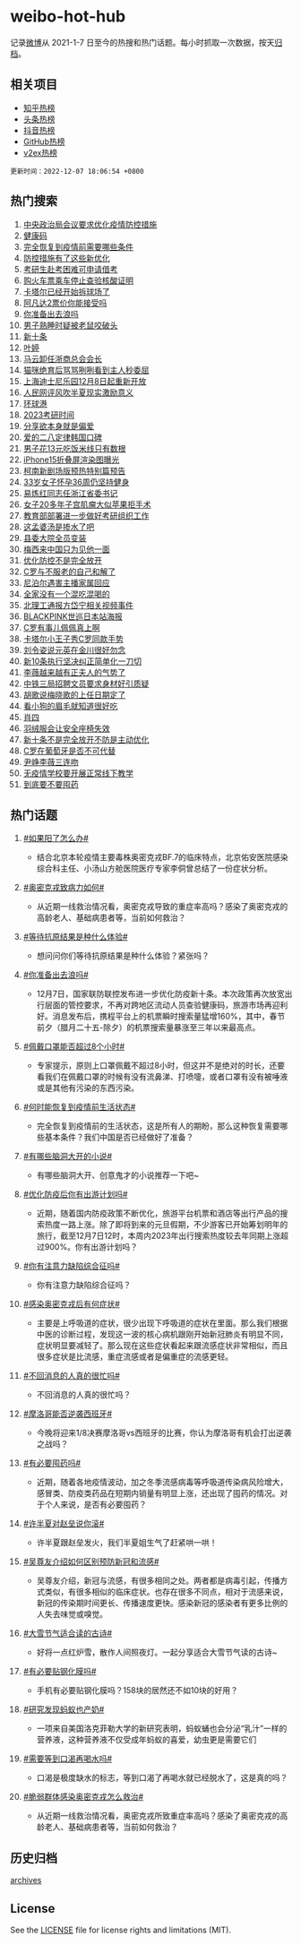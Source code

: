 # weibo-hot-hub

记录[微博](https://www.weibo.com)从 2021-1-7 日至今的热搜和热门话题。每小时抓取一次数据，按天[归档](archives)。

## 相关项目

- [知乎热榜](https://github.com/lonnyzhang423/zhihu-hot-hub)
- [头条热榜](https://github.com/lonnyzhang423/toutiao-hot-hub)
- [抖音热榜](https://github.com/lonnyzhang423/douyin-hot-hub)
- [GitHub热榜](https://github.com/lonnyzhang423/github-hot-hub)
- [v2ex热榜](https://github.com/lonnyzhang423/v2ex-hot-hub)


`更新时间：2022-12-07 18:06:54 +0800`

## 热门搜索

1. [中央政治局会议要求优化疫情防控措施](https://m.weibo.cn/search?containerid=100103type%3D1%26t%3D10%26q%3D%23%E4%B8%AD%E5%A4%AE%E6%94%BF%E6%B2%BB%E5%B1%80%E4%BC%9A%E8%AE%AE%E8%A6%81%E6%B1%82%E4%BC%98%E5%8C%96%E7%96%AB%E6%83%85%E9%98%B2%E6%8E%A7%E6%8E%AA%E6%96%BD%23&stream_entry_id=51&isnewpage=1&extparam=seat%3D1%26filter_type%3Drealtimehot%26c_type%3D51%26cate%3D10103%26pos%3D0%26dgr%3D0%26display_time%3D1670407613%26pre_seqid%3D16704076129860040659&luicode=10000011&lfid=106003type%253D25%2526t%253D3%2526disable_hot%253D1%2526filter_type%253Drealtimehot)
1. [健康码](https://m.weibo.cn/search?containerid=100103type%3D1%26t%3D10%26q%3D%23%E5%81%A5%E5%BA%B7%E7%A0%81%23&stream_entry_id=31&isnewpage=1&extparam=seat%3D1%26dgr%3D0%26q%3D%2523%25E5%2581%25A5%25E5%25BA%25B7%25E7%25A0%2581%2523%26filter_type%3Drealtimehot%26realpos%3D1%26flag%3D4%26band_rank%3D1%26pos%3D0%26c_type%3D31%26cate%3D5001%26lcate%3D5001%26display_time%3D1670407613%26pre_seqid%3D16704076129860040659&luicode=10000011&lfid=106003type%253D25%2526t%253D3%2526disable_hot%253D1%2526filter_type%253Drealtimehot)
1. [完全恢复到疫情前需要哪些条件](https://m.weibo.cn/search?containerid=100103type%3D1%26t%3D10%26q%3D%23%E5%AE%8C%E5%85%A8%E6%81%A2%E5%A4%8D%E5%88%B0%E7%96%AB%E6%83%85%E5%89%8D%E9%9C%80%E8%A6%81%E5%93%AA%E4%BA%9B%E6%9D%A1%E4%BB%B6%23&stream_entry_id=31&isnewpage=1&extparam=seat%3D1%26dgr%3D0%26q%3D%2523%25E5%25AE%258C%25E5%2585%25A8%25E6%2581%25A2%25E5%25A4%258D%25E5%2588%25B0%25E7%2596%25AB%25E6%2583%2585%25E5%2589%258D%25E9%259C%2580%25E8%25A6%2581%25E5%2593%25AA%25E4%25BA%259B%25E6%259D%25A1%25E4%25BB%25B6%2523%26filter_type%3Drealtimehot%26realpos%3D2%26flag%3D2%26band_rank%3D2%26pos%3D1%26c_type%3D31%26cate%3D5001%26lcate%3D5001%26display_time%3D1670407613%26pre_seqid%3D16704076129860040659&luicode=10000011&lfid=106003type%253D25%2526t%253D3%2526disable_hot%253D1%2526filter_type%253Drealtimehot)
1. [防控措施有了这些新优化](https://m.weibo.cn/search?containerid=100103type%3D1%26t%3D10%26q%3D%23%E9%98%B2%E6%8E%A7%E6%8E%AA%E6%96%BD%E6%9C%89%E4%BA%86%E8%BF%99%E4%BA%9B%E6%96%B0%E4%BC%98%E5%8C%96%23&stream_entry_id=31&isnewpage=1&extparam=seat%3D1%26dgr%3D0%26q%3D%2523%25E9%2598%25B2%25E6%258E%25A7%25E6%258E%25AA%25E6%2596%25BD%25E6%259C%2589%25E4%25BA%2586%25E8%25BF%2599%25E4%25BA%259B%25E6%2596%25B0%25E4%25BC%2598%25E5%258C%2596%2523%26filter_type%3Drealtimehot%26realpos%3D3%26flag%3D0%26band_rank%3D3%26pos%3D2%26c_type%3D31%26cate%3D5001%26lcate%3D5001%26display_time%3D1670407613%26pre_seqid%3D16704076129860040659&luicode=10000011&lfid=106003type%253D25%2526t%253D3%2526disable_hot%253D1%2526filter_type%253Drealtimehot)
1. [考研生赴考困难可申请借考](https://m.weibo.cn/search?containerid=100103type%3D1%26t%3D10%26q%3D%23%E8%80%83%E7%A0%94%E7%94%9F%E8%B5%B4%E8%80%83%E5%9B%B0%E9%9A%BE%E5%8F%AF%E7%94%B3%E8%AF%B7%E5%80%9F%E8%80%83%23&stream_entry_id=31&isnewpage=1&extparam=seat%3D1%26dgr%3D0%26q%3D%2523%25E8%2580%2583%25E7%25A0%2594%25E7%2594%259F%25E8%25B5%25B4%25E8%2580%2583%25E5%259B%25B0%25E9%259A%25BE%25E5%258F%25AF%25E7%2594%25B3%25E8%25AF%25B7%25E5%2580%259F%25E8%2580%2583%2523%26filter_type%3Drealtimehot%26realpos%3D4%26flag%3D1%26band_rank%3D4%26pos%3D3%26c_type%3D31%26cate%3D5001%26lcate%3D5001%26display_time%3D1670407613%26pre_seqid%3D16704076129860040659&luicode=10000011&lfid=106003type%253D25%2526t%253D3%2526disable_hot%253D1%2526filter_type%253Drealtimehot)
1. [购火车票乘车停止查验核酸证明](https://m.weibo.cn/search?containerid=100103type%3D1%26t%3D10%26q%3D%23%E8%B4%AD%E7%81%AB%E8%BD%A6%E7%A5%A8%E4%B9%98%E8%BD%A6%E5%81%9C%E6%AD%A2%E6%9F%A5%E9%AA%8C%E6%A0%B8%E9%85%B8%E8%AF%81%E6%98%8E%23&stream_entry_id=31&isnewpage=1&extparam=seat%3D1%26dgr%3D0%26q%3D%2523%25E8%25B4%25AD%25E7%2581%25AB%25E8%25BD%25A6%25E7%25A5%25A8%25E4%25B9%2598%25E8%25BD%25A6%25E5%2581%259C%25E6%25AD%25A2%25E6%259F%25A5%25E9%25AA%258C%25E6%25A0%25B8%25E9%2585%25B8%25E8%25AF%2581%25E6%2598%258E%2523%26filter_type%3Drealtimehot%26realpos%3D5%26flag%3D0%26band_rank%3D5%26pos%3D4%26c_type%3D31%26cate%3D5001%26lcate%3D5001%26display_time%3D1670407613%26pre_seqid%3D16704076129860040659&luicode=10000011&lfid=106003type%253D25%2526t%253D3%2526disable_hot%253D1%2526filter_type%253Drealtimehot)
1. [卡塔尔已经开始拆球场了](https://m.weibo.cn/search?containerid=100103type%3D1%26t%3D10%26q%3D%23%E5%8D%A1%E5%A1%94%E5%B0%94%E5%B7%B2%E7%BB%8F%E5%BC%80%E5%A7%8B%E6%8B%86%E7%90%83%E5%9C%BA%E4%BA%86%23&stream_entry_id=31&isnewpage=1&extparam=seat%3D1%26dgr%3D0%26q%3D%2523%25E5%258D%25A1%25E5%25A1%2594%25E5%25B0%2594%25E5%25B7%25B2%25E7%25BB%258F%25E5%25BC%2580%25E5%25A7%258B%25E6%258B%2586%25E7%2590%2583%25E5%259C%25BA%25E4%25BA%2586%2523%26filter_type%3Drealtimehot%26realpos%3D6%26flag%3D0%26band_rank%3D6%26pos%3D5%26c_type%3D31%26cate%3D5001%26lcate%3D5001%26display_time%3D1670407613%26pre_seqid%3D16704076129860040659&luicode=10000011&lfid=106003type%253D25%2526t%253D3%2526disable_hot%253D1%2526filter_type%253Drealtimehot)
1. [阿凡达2票价你能接受吗](https://m.weibo.cn/search?containerid=100103type%3D1%26t%3D10%26q%3D%23%E9%98%BF%E5%87%A1%E8%BE%BE2%E7%A5%A8%E4%BB%B7%E4%BD%A0%E8%83%BD%E6%8E%A5%E5%8F%97%E5%90%97%23&stream_entry_id=31&isnewpage=1&extparam=seat%3D1%26dgr%3D0%26q%3D%2523%25E9%2598%25BF%25E5%2587%25A1%25E8%25BE%25BE2%25E7%25A5%25A8%25E4%25BB%25B7%25E4%25BD%25A0%25E8%2583%25BD%25E6%258E%25A5%25E5%258F%2597%25E5%2590%2597%2523%26filter_type%3Drealtimehot%26realpos%3D7%26flag%3D1%26band_rank%3D7%26pos%3D6%26c_type%3D31%26cate%3D5001%26lcate%3D5001%26display_time%3D1670407613%26pre_seqid%3D16704076129860040659&luicode=10000011&lfid=106003type%253D25%2526t%253D3%2526disable_hot%253D1%2526filter_type%253Drealtimehot)
1. [你准备出去浪吗](https://m.weibo.cn/search?containerid=100103type%3D1%26t%3D10%26q%3D%23%E4%BD%A0%E5%87%86%E5%A4%87%E5%87%BA%E5%8E%BB%E6%B5%AA%E5%90%97%23&stream_entry_id=31&isnewpage=1&extparam=seat%3D1%26dgr%3D0%26q%3D%2523%25E4%25BD%25A0%25E5%2587%2586%25E5%25A4%2587%25E5%2587%25BA%25E5%258E%25BB%25E6%25B5%25AA%25E5%2590%2597%2523%26filter_type%3Drealtimehot%26realpos%3D8%26flag%3D0%26band_rank%3D8%26pos%3D7%26c_type%3D31%26cate%3D5001%26lcate%3D5001%26display_time%3D1670407613%26pre_seqid%3D16704076129860040659&luicode=10000011&lfid=106003type%253D25%2526t%253D3%2526disable_hot%253D1%2526filter_type%253Drealtimehot)
1. [男子熟睡时疑被老鼠咬破头](https://m.weibo.cn/search?containerid=100103type%3D1%26t%3D10%26q%3D%23%E7%94%B7%E5%AD%90%E7%86%9F%E7%9D%A1%E6%97%B6%E7%96%91%E8%A2%AB%E8%80%81%E9%BC%A0%E5%92%AC%E7%A0%B4%E5%A4%B4%23&stream_entry_id=31&isnewpage=1&extparam=seat%3D1%26dgr%3D0%26q%3D%2523%25E7%2594%25B7%25E5%25AD%2590%25E7%2586%259F%25E7%259D%25A1%25E6%2597%25B6%25E7%2596%2591%25E8%25A2%25AB%25E8%2580%2581%25E9%25BC%25A0%25E5%2592%25AC%25E7%25A0%25B4%25E5%25A4%25B4%2523%26filter_type%3Drealtimehot%26realpos%3D9%26flag%3D2%26band_rank%3D9%26pos%3D8%26c_type%3D31%26cate%3D5001%26lcate%3D5001%26display_time%3D1670407613%26pre_seqid%3D16704076129860040659&luicode=10000011&lfid=106003type%253D25%2526t%253D3%2526disable_hot%253D1%2526filter_type%253Drealtimehot)
1. [新十条](https://m.weibo.cn/search?containerid=100103type%3D1%26t%3D10%26q%3D%23%E6%96%B0%E5%8D%81%E6%9D%A1%23&stream_entry_id=31&isnewpage=1&extparam=seat%3D1%26dgr%3D0%26q%3D%2523%25E6%2596%25B0%25E5%258D%2581%25E6%259D%25A1%2523%26filter_type%3Drealtimehot%26realpos%3D10%26flag%3D16%26band_rank%3D10%26pos%3D9%26c_type%3D31%26cate%3D5001%26lcate%3D5001%26display_time%3D1670407613%26pre_seqid%3D16704076129860040659&luicode=10000011&lfid=106003type%253D25%2526t%253D3%2526disable_hot%253D1%2526filter_type%253Drealtimehot)
1. [叶婷](https://m.weibo.cn/search?containerid=100103type%3D1%26t%3D10%26q%3D%23%E5%8F%B6%E5%A9%B7%23&stream_entry_id=31&isnewpage=1&extparam=seat%3D1%26dgr%3D0%26q%3D%2523%25E5%258F%25B6%25E5%25A9%25B7%2523%26filter_type%3Drealtimehot%26realpos%3D11%26flag%3D0%26band_rank%3D11%26pos%3D10%26c_type%3D31%26cate%3D5001%26lcate%3D5001%26display_time%3D1670407613%26pre_seqid%3D16704076129860040659&luicode=10000011&lfid=106003type%253D25%2526t%253D3%2526disable_hot%253D1%2526filter_type%253Drealtimehot)
1. [马云卸任浙商总会会长](https://m.weibo.cn/search?containerid=100103type%3D1%26t%3D10%26q%3D%23%E9%A9%AC%E4%BA%91%E5%8D%B8%E4%BB%BB%E6%B5%99%E5%95%86%E6%80%BB%E4%BC%9A%E4%BC%9A%E9%95%BF%23&stream_entry_id=31&isnewpage=1&extparam=seat%3D1%26dgr%3D0%26q%3D%2523%25E9%25A9%25AC%25E4%25BA%2591%25E5%258D%25B8%25E4%25BB%25BB%25E6%25B5%2599%25E5%2595%2586%25E6%2580%25BB%25E4%25BC%259A%25E4%25BC%259A%25E9%2595%25BF%2523%26filter_type%3Drealtimehot%26realpos%3D12%26flag%3D1%26band_rank%3D12%26pos%3D11%26c_type%3D31%26cate%3D5001%26lcate%3D5001%26display_time%3D1670407613%26pre_seqid%3D16704076129860040659&luicode=10000011&lfid=106003type%253D25%2526t%253D3%2526disable_hot%253D1%2526filter_type%253Drealtimehot)
1. [猫咪绝育后骂骂咧咧看到主人秒委屈](https://m.weibo.cn/search?containerid=100103type%3D1%26t%3D10%26q%3D%23%E7%8C%AB%E5%92%AA%E7%BB%9D%E8%82%B2%E5%90%8E%E9%AA%82%E9%AA%82%E5%92%A7%E5%92%A7%E7%9C%8B%E5%88%B0%E4%B8%BB%E4%BA%BA%E7%A7%92%E5%A7%94%E5%B1%88%23&stream_entry_id=31&isnewpage=1&extparam=seat%3D1%26dgr%3D0%26q%3D%2523%25E7%258C%25AB%25E5%2592%25AA%25E7%25BB%259D%25E8%2582%25B2%25E5%2590%258E%25E9%25AA%2582%25E9%25AA%2582%25E5%2592%25A7%25E5%2592%25A7%25E7%259C%258B%25E5%2588%25B0%25E4%25B8%25BB%25E4%25BA%25BA%25E7%25A7%2592%25E5%25A7%2594%25E5%25B1%2588%2523%26filter_type%3Drealtimehot%26realpos%3D13%26flag%3D1%26band_rank%3D13%26pos%3D12%26c_type%3D31%26cate%3D5001%26lcate%3D5001%26display_time%3D1670407613%26pre_seqid%3D16704076129860040659&luicode=10000011&lfid=106003type%253D25%2526t%253D3%2526disable_hot%253D1%2526filter_type%253Drealtimehot)
1. [上海迪士尼乐园12月8日起重新开放](https://m.weibo.cn/search?containerid=100103type%3D1%26t%3D10%26q%3D%23%E4%B8%8A%E6%B5%B7%E8%BF%AA%E5%A3%AB%E5%B0%BC%E4%B9%90%E5%9B%AD12%E6%9C%888%E6%97%A5%E8%B5%B7%E9%87%8D%E6%96%B0%E5%BC%80%E6%94%BE%23&stream_entry_id=31&isnewpage=1&extparam=seat%3D1%26dgr%3D0%26q%3D%2523%25E4%25B8%258A%25E6%25B5%25B7%25E8%25BF%25AA%25E5%25A3%25AB%25E5%25B0%25BC%25E4%25B9%2590%25E5%259B%25AD12%25E6%259C%25888%25E6%2597%25A5%25E8%25B5%25B7%25E9%2587%258D%25E6%2596%25B0%25E5%25BC%2580%25E6%2594%25BE%2523%26filter_type%3Drealtimehot%26realpos%3D14%26flag%3D1%26band_rank%3D14%26pos%3D13%26c_type%3D31%26cate%3D5001%26lcate%3D5001%26display_time%3D1670407613%26pre_seqid%3D16704076129860040659&luicode=10000011&lfid=106003type%253D25%2526t%253D3%2526disable_hot%253D1%2526filter_type%253Drealtimehot)
1. [人民网评风吹半夏现实激励意义](https://m.weibo.cn/search?containerid=100103type%3D1%26t%3D10%26q%3D%23%E4%BA%BA%E6%B0%91%E7%BD%91%E8%AF%84%E9%A3%8E%E5%90%B9%E5%8D%8A%E5%A4%8F%E7%8E%B0%E5%AE%9E%E6%BF%80%E5%8A%B1%E6%84%8F%E4%B9%89%23&stream_entry_id=31&isnewpage=1&extparam=seat%3D1%26dgr%3D0%26q%3D%2523%25E4%25BA%25BA%25E6%25B0%2591%25E7%25BD%2591%25E8%25AF%2584%25E9%25A3%258E%25E5%2590%25B9%25E5%258D%258A%25E5%25A4%258F%25E7%258E%25B0%25E5%25AE%259E%25E6%25BF%2580%25E5%258A%25B1%25E6%2584%258F%25E4%25B9%2589%2523%26filter_type%3Drealtimehot%26realpos%3D15%26flag%3D1%26band_rank%3D15%26pos%3D14%26c_type%3D31%26cate%3D5001%26lcate%3D5001%26display_time%3D1670407613%26pre_seqid%3D16704076129860040659&luicode=10000011&lfid=106003type%253D25%2526t%253D3%2526disable_hot%253D1%2526filter_type%253Drealtimehot)
1. [环球港](https://m.weibo.cn/search?containerid=100103type%3D1%26t%3D10%26q%3D%23%E7%8E%AF%E7%90%83%E6%B8%AF%23&stream_entry_id=31&isnewpage=1&extparam=seat%3D1%26dgr%3D0%26q%3D%2523%25E7%258E%25AF%25E7%2590%2583%25E6%25B8%25AF%2523%26filter_type%3Drealtimehot%26realpos%3D16%26flag%3D1%26band_rank%3D16%26pos%3D15%26c_type%3D31%26cate%3D5001%26lcate%3D5001%26display_time%3D1670407613%26pre_seqid%3D16704076129860040659&luicode=10000011&lfid=106003type%253D25%2526t%253D3%2526disable_hot%253D1%2526filter_type%253Drealtimehot)
1. [2023考研时间](https://m.weibo.cn/search?containerid=100103type%3D1%26t%3D10%26q%3D%232023%E8%80%83%E7%A0%94%E6%97%B6%E9%97%B4%23&stream_entry_id=31&isnewpage=1&extparam=seat%3D1%26dgr%3D0%26q%3D%25232023%25E8%2580%2583%25E7%25A0%2594%25E6%2597%25B6%25E9%2597%25B4%2523%26filter_type%3Drealtimehot%26realpos%3D17%26flag%3D1%26band_rank%3D17%26pos%3D16%26c_type%3D31%26cate%3D5001%26lcate%3D5001%26display_time%3D1670407613%26pre_seqid%3D16704076129860040659&luicode=10000011&lfid=106003type%253D25%2526t%253D3%2526disable_hot%253D1%2526filter_type%253Drealtimehot)
1. [分享欲本身就是偏爱](https://m.weibo.cn/search?containerid=100103type%3D1%26t%3D10%26q%3D%23%E5%88%86%E4%BA%AB%E6%AC%B2%E6%9C%AC%E8%BA%AB%E5%B0%B1%E6%98%AF%E5%81%8F%E7%88%B1%23&stream_entry_id=31&isnewpage=1&extparam=seat%3D1%26dgr%3D0%26q%3D%2523%25E5%2588%2586%25E4%25BA%25AB%25E6%25AC%25B2%25E6%259C%25AC%25E8%25BA%25AB%25E5%25B0%25B1%25E6%2598%25AF%25E5%2581%258F%25E7%2588%25B1%2523%26filter_type%3Drealtimehot%26realpos%3D18%26flag%3D1%26band_rank%3D18%26pos%3D17%26c_type%3D31%26cate%3D5001%26lcate%3D5001%26display_time%3D1670407613%26pre_seqid%3D16704076129860040659&luicode=10000011&lfid=106003type%253D25%2526t%253D3%2526disable_hot%253D1%2526filter_type%253Drealtimehot)
1. [爱的二八定律韩国口碑](https://m.weibo.cn/search?containerid=100103type%3D1%26t%3D10%26q%3D%23%E7%88%B1%E7%9A%84%E4%BA%8C%E5%85%AB%E5%AE%9A%E5%BE%8B%E9%9F%A9%E5%9B%BD%E5%8F%A3%E7%A2%91%23&stream_entry_id=31&isnewpage=1&extparam=seat%3D1%26dgr%3D0%26q%3D%2523%25E7%2588%25B1%25E7%259A%2584%25E4%25BA%258C%25E5%2585%25AB%25E5%25AE%259A%25E5%25BE%258B%25E9%259F%25A9%25E5%259B%25BD%25E5%258F%25A3%25E7%25A2%2591%2523%26filter_type%3Drealtimehot%26realpos%3D19%26flag%3D0%26band_rank%3D19%26pos%3D18%26c_type%3D31%26cate%3D5001%26lcate%3D5001%26display_time%3D1670407613%26pre_seqid%3D16704076129860040659&luicode=10000011&lfid=106003type%253D25%2526t%253D3%2526disable_hot%253D1%2526filter_type%253Drealtimehot)
1. [男子花13元吃饭米线只有数根](https://m.weibo.cn/search?containerid=100103type%3D1%26t%3D10%26q%3D%23%E7%94%B7%E5%AD%90%E8%8A%B113%E5%85%83%E5%90%83%E9%A5%AD%E7%B1%B3%E7%BA%BF%E5%8F%AA%E6%9C%89%E6%95%B0%E6%A0%B9%23&stream_entry_id=31&isnewpage=1&extparam=seat%3D1%26dgr%3D0%26q%3D%2523%25E7%2594%25B7%25E5%25AD%2590%25E8%258A%25B113%25E5%2585%2583%25E5%2590%2583%25E9%25A5%25AD%25E7%25B1%25B3%25E7%25BA%25BF%25E5%258F%25AA%25E6%259C%2589%25E6%2595%25B0%25E6%25A0%25B9%2523%26filter_type%3Drealtimehot%26realpos%3D20%26flag%3D0%26band_rank%3D20%26pos%3D19%26c_type%3D31%26cate%3D5001%26lcate%3D5001%26display_time%3D1670407613%26pre_seqid%3D16704076129860040659&luicode=10000011&lfid=106003type%253D25%2526t%253D3%2526disable_hot%253D1%2526filter_type%253Drealtimehot)
1. [iPhone15折叠屏渲染图曝光](https://m.weibo.cn/search?containerid=100103type%3D1%26t%3D10%26q%3D%23iPhone15%E6%8A%98%E5%8F%A0%E5%B1%8F%E6%B8%B2%E6%9F%93%E5%9B%BE%E6%9B%9D%E5%85%89%23&stream_entry_id=31&isnewpage=1&extparam=seat%3D1%26dgr%3D0%26q%3D%2523iPhone15%25E6%258A%2598%25E5%258F%25A0%25E5%25B1%258F%25E6%25B8%25B2%25E6%259F%2593%25E5%259B%25BE%25E6%259B%259D%25E5%2585%2589%2523%26filter_type%3Drealtimehot%26realpos%3D21%26flag%3D0%26band_rank%3D21%26pos%3D20%26c_type%3D31%26cate%3D5001%26lcate%3D5001%26display_time%3D1670407613%26pre_seqid%3D16704076129860040659&luicode=10000011&lfid=106003type%253D25%2526t%253D3%2526disable_hot%253D1%2526filter_type%253Drealtimehot)
1. [柯南新剧场版预热特别篇预告](https://m.weibo.cn/search?containerid=100103type%3D1%26t%3D10%26q%3D%23%E6%9F%AF%E5%8D%97%E6%96%B0%E5%89%A7%E5%9C%BA%E7%89%88%E9%A2%84%E7%83%AD%E7%89%B9%E5%88%AB%E7%AF%87%E9%A2%84%E5%91%8A%23&stream_entry_id=31&isnewpage=1&extparam=seat%3D1%26dgr%3D0%26q%3D%2523%25E6%259F%25AF%25E5%258D%2597%25E6%2596%25B0%25E5%2589%25A7%25E5%259C%25BA%25E7%2589%2588%25E9%25A2%2584%25E7%2583%25AD%25E7%2589%25B9%25E5%2588%25AB%25E7%25AF%2587%25E9%25A2%2584%25E5%2591%258A%2523%26filter_type%3Drealtimehot%26realpos%3D22%26flag%3D1%26band_rank%3D22%26pos%3D21%26c_type%3D31%26cate%3D5001%26lcate%3D5001%26display_time%3D1670407613%26pre_seqid%3D16704076129860040659&luicode=10000011&lfid=106003type%253D25%2526t%253D3%2526disable_hot%253D1%2526filter_type%253Drealtimehot)
1. [33岁女子怀孕36周仍坚持健身](https://m.weibo.cn/search?containerid=100103type%3D1%26t%3D10%26q%3D%2333%E5%B2%81%E5%A5%B3%E5%AD%90%E6%80%80%E5%AD%9536%E5%91%A8%E4%BB%8D%E5%9D%9A%E6%8C%81%E5%81%A5%E8%BA%AB%23&stream_entry_id=31&isnewpage=1&extparam=seat%3D1%26dgr%3D0%26q%3D%252333%25E5%25B2%2581%25E5%25A5%25B3%25E5%25AD%2590%25E6%2580%2580%25E5%25AD%259536%25E5%2591%25A8%25E4%25BB%258D%25E5%259D%259A%25E6%258C%2581%25E5%2581%25A5%25E8%25BA%25AB%2523%26filter_type%3Drealtimehot%26realpos%3D23%26flag%3D2%26band_rank%3D23%26pos%3D22%26c_type%3D31%26cate%3D5001%26lcate%3D5001%26display_time%3D1670407613%26pre_seqid%3D16704076129860040659&luicode=10000011&lfid=106003type%253D25%2526t%253D3%2526disable_hot%253D1%2526filter_type%253Drealtimehot)
1. [易炼红同志任浙江省委书记](https://m.weibo.cn/search?containerid=100103type%3D1%26t%3D10%26q%3D%23%E6%98%93%E7%82%BC%E7%BA%A2%E5%90%8C%E5%BF%97%E4%BB%BB%E6%B5%99%E6%B1%9F%E7%9C%81%E5%A7%94%E4%B9%A6%E8%AE%B0%23&stream_entry_id=31&isnewpage=1&extparam=seat%3D1%26dgr%3D0%26q%3D%2523%25E6%2598%2593%25E7%2582%25BC%25E7%25BA%25A2%25E5%2590%258C%25E5%25BF%2597%25E4%25BB%25BB%25E6%25B5%2599%25E6%25B1%259F%25E7%259C%2581%25E5%25A7%2594%25E4%25B9%25A6%25E8%25AE%25B0%2523%26filter_type%3Drealtimehot%26realpos%3D24%26flag%3D0%26band_rank%3D24%26pos%3D23%26c_type%3D31%26cate%3D5001%26lcate%3D5001%26display_time%3D1670407613%26pre_seqid%3D16704076129860040659&luicode=10000011&lfid=106003type%253D25%2526t%253D3%2526disable_hot%253D1%2526filter_type%253Drealtimehot)
1. [女子20多年子宫肌瘤大似苹果拒手术](https://m.weibo.cn/search?containerid=100103type%3D1%26t%3D10%26q%3D%23%E5%A5%B3%E5%AD%9020%E5%A4%9A%E5%B9%B4%E5%AD%90%E5%AE%AB%E8%82%8C%E7%98%A4%E5%A4%A7%E4%BC%BC%E8%8B%B9%E6%9E%9C%E6%8B%92%E6%89%8B%E6%9C%AF%23&stream_entry_id=31&isnewpage=1&extparam=seat%3D1%26dgr%3D0%26q%3D%2523%25E5%25A5%25B3%25E5%25AD%259020%25E5%25A4%259A%25E5%25B9%25B4%25E5%25AD%2590%25E5%25AE%25AB%25E8%2582%258C%25E7%2598%25A4%25E5%25A4%25A7%25E4%25BC%25BC%25E8%258B%25B9%25E6%259E%259C%25E6%258B%2592%25E6%2589%258B%25E6%259C%25AF%2523%26filter_type%3Drealtimehot%26realpos%3D25%26flag%3D0%26band_rank%3D25%26pos%3D24%26c_type%3D31%26cate%3D5001%26lcate%3D5001%26display_time%3D1670407613%26pre_seqid%3D16704076129860040659&luicode=10000011&lfid=106003type%253D25%2526t%253D3%2526disable_hot%253D1%2526filter_type%253Drealtimehot)
1. [教育部部署进一步做好考研组织工作](https://m.weibo.cn/search?containerid=100103type%3D1%26t%3D10%26q%3D%23%E6%95%99%E8%82%B2%E9%83%A8%E9%83%A8%E7%BD%B2%E8%BF%9B%E4%B8%80%E6%AD%A5%E5%81%9A%E5%A5%BD%E8%80%83%E7%A0%94%E7%BB%84%E7%BB%87%E5%B7%A5%E4%BD%9C%23&stream_entry_id=31&isnewpage=1&extparam=seat%3D1%26dgr%3D0%26q%3D%2523%25E6%2595%2599%25E8%2582%25B2%25E9%2583%25A8%25E9%2583%25A8%25E7%25BD%25B2%25E8%25BF%259B%25E4%25B8%2580%25E6%25AD%25A5%25E5%2581%259A%25E5%25A5%25BD%25E8%2580%2583%25E7%25A0%2594%25E7%25BB%2584%25E7%25BB%2587%25E5%25B7%25A5%25E4%25BD%259C%2523%26filter_type%3Drealtimehot%26realpos%3D26%26flag%3D1%26band_rank%3D26%26pos%3D25%26c_type%3D31%26cate%3D5001%26lcate%3D5001%26display_time%3D1670407613%26pre_seqid%3D16704076129860040659&luicode=10000011&lfid=106003type%253D25%2526t%253D3%2526disable_hot%253D1%2526filter_type%253Drealtimehot)
1. [这孟婆汤是掺水了吧](https://m.weibo.cn/search?containerid=100103type%3D1%26t%3D10%26q%3D%23%E8%BF%99%E5%AD%9F%E5%A9%86%E6%B1%A4%E6%98%AF%E6%8E%BA%E6%B0%B4%E4%BA%86%E5%90%A7%23&stream_entry_id=31&isnewpage=1&extparam=seat%3D1%26dgr%3D0%26q%3D%2523%25E8%25BF%2599%25E5%25AD%259F%25E5%25A9%2586%25E6%25B1%25A4%25E6%2598%25AF%25E6%258E%25BA%25E6%25B0%25B4%25E4%25BA%2586%25E5%2590%25A7%2523%26filter_type%3Drealtimehot%26realpos%3D27%26flag%3D1%26band_rank%3D27%26pos%3D26%26c_type%3D31%26cate%3D5001%26lcate%3D5001%26display_time%3D1670407613%26pre_seqid%3D16704076129860040659&luicode=10000011&lfid=106003type%253D25%2526t%253D3%2526disable_hot%253D1%2526filter_type%253Drealtimehot)
1. [县委大院全员变装](https://m.weibo.cn/search?containerid=100103type%3D1%26t%3D10%26q%3D%23%E5%8E%BF%E5%A7%94%E5%A4%A7%E9%99%A2%E5%85%A8%E5%91%98%E5%8F%98%E8%A3%85%23&stream_entry_id=31&isnewpage=1&extparam=seat%3D1%26dgr%3D0%26q%3D%2523%25E5%258E%25BF%25E5%25A7%2594%25E5%25A4%25A7%25E9%2599%25A2%25E5%2585%25A8%25E5%2591%2598%25E5%258F%2598%25E8%25A3%2585%2523%26filter_type%3Drealtimehot%26realpos%3D28%26flag%3D1%26band_rank%3D28%26pos%3D27%26c_type%3D31%26cate%3D5001%26lcate%3D5001%26display_time%3D1670407613%26pre_seqid%3D16704076129860040659&luicode=10000011&lfid=106003type%253D25%2526t%253D3%2526disable_hot%253D1%2526filter_type%253Drealtimehot)
1. [梅西来中国只为见他一面](https://m.weibo.cn/search?containerid=100103type%3D1%26t%3D10%26q%3D%23%E6%A2%85%E8%A5%BF%E6%9D%A5%E4%B8%AD%E5%9B%BD%E5%8F%AA%E4%B8%BA%E8%A7%81%E4%BB%96%E4%B8%80%E9%9D%A2%23&stream_entry_id=31&isnewpage=1&extparam=seat%3D1%26dgr%3D0%26q%3D%2523%25E6%25A2%2585%25E8%25A5%25BF%25E6%259D%25A5%25E4%25B8%25AD%25E5%259B%25BD%25E5%258F%25AA%25E4%25B8%25BA%25E8%25A7%2581%25E4%25BB%2596%25E4%25B8%2580%25E9%259D%25A2%2523%26filter_type%3Drealtimehot%26realpos%3D29%26flag%3D0%26band_rank%3D29%26pos%3D28%26c_type%3D31%26cate%3D5001%26lcate%3D5001%26display_time%3D1670407613%26pre_seqid%3D16704076129860040659&luicode=10000011&lfid=106003type%253D25%2526t%253D3%2526disable_hot%253D1%2526filter_type%253Drealtimehot)
1. [优化防控不是完全放开](https://m.weibo.cn/search?containerid=100103type%3D1%26t%3D10%26q%3D%23%E4%BC%98%E5%8C%96%E9%98%B2%E6%8E%A7%E4%B8%8D%E6%98%AF%E5%AE%8C%E5%85%A8%E6%94%BE%E5%BC%80%23&stream_entry_id=31&isnewpage=1&extparam=seat%3D1%26dgr%3D0%26q%3D%2523%25E4%25BC%2598%25E5%258C%2596%25E9%2598%25B2%25E6%258E%25A7%25E4%25B8%258D%25E6%2598%25AF%25E5%25AE%258C%25E5%2585%25A8%25E6%2594%25BE%25E5%25BC%2580%2523%26filter_type%3Drealtimehot%26realpos%3D30%26flag%3D0%26band_rank%3D30%26pos%3D29%26c_type%3D31%26cate%3D5001%26lcate%3D5001%26display_time%3D1670407613%26pre_seqid%3D16704076129860040659&luicode=10000011&lfid=106003type%253D25%2526t%253D3%2526disable_hot%253D1%2526filter_type%253Drealtimehot)
1. [C罗与不服老的自己和解了](https://m.weibo.cn/search?containerid=100103type%3D1%26t%3D10%26q%3D%23C%E7%BD%97%E4%B8%8E%E4%B8%8D%E6%9C%8D%E8%80%81%E7%9A%84%E8%87%AA%E5%B7%B1%E5%92%8C%E8%A7%A3%E4%BA%86%23&stream_entry_id=31&isnewpage=1&extparam=seat%3D1%26dgr%3D0%26q%3D%2523C%25E7%25BD%2597%25E4%25B8%258E%25E4%25B8%258D%25E6%259C%258D%25E8%2580%2581%25E7%259A%2584%25E8%2587%25AA%25E5%25B7%25B1%25E5%2592%258C%25E8%25A7%25A3%25E4%25BA%2586%2523%26filter_type%3Drealtimehot%26realpos%3D31%26flag%3D0%26band_rank%3D31%26pos%3D30%26c_type%3D31%26cate%3D5001%26lcate%3D5001%26display_time%3D1670407613%26pre_seqid%3D16704076129860040659&luicode=10000011&lfid=106003type%253D25%2526t%253D3%2526disable_hot%253D1%2526filter_type%253Drealtimehot)
1. [尼泊尔遇害主播家属回应](https://m.weibo.cn/search?containerid=100103type%3D1%26t%3D10%26q%3D%23%E5%B0%BC%E6%B3%8A%E5%B0%94%E9%81%87%E5%AE%B3%E4%B8%BB%E6%92%AD%E5%AE%B6%E5%B1%9E%E5%9B%9E%E5%BA%94%23&stream_entry_id=31&isnewpage=1&extparam=seat%3D1%26dgr%3D0%26q%3D%2523%25E5%25B0%25BC%25E6%25B3%258A%25E5%25B0%2594%25E9%2581%2587%25E5%25AE%25B3%25E4%25B8%25BB%25E6%2592%25AD%25E5%25AE%25B6%25E5%25B1%259E%25E5%259B%259E%25E5%25BA%2594%2523%26filter_type%3Drealtimehot%26realpos%3D32%26flag%3D0%26band_rank%3D32%26pos%3D31%26c_type%3D31%26cate%3D5001%26lcate%3D5001%26display_time%3D1670407613%26pre_seqid%3D16704076129860040659&luicode=10000011&lfid=106003type%253D25%2526t%253D3%2526disable_hot%253D1%2526filter_type%253Drealtimehot)
1. [全家没有一个混吃混喝的](https://m.weibo.cn/search?containerid=100103type%3D1%26t%3D10%26q%3D%23%E5%85%A8%E5%AE%B6%E6%B2%A1%E6%9C%89%E4%B8%80%E4%B8%AA%E6%B7%B7%E5%90%83%E6%B7%B7%E5%96%9D%E7%9A%84%23&stream_entry_id=31&isnewpage=1&extparam=seat%3D1%26dgr%3D0%26q%3D%2523%25E5%2585%25A8%25E5%25AE%25B6%25E6%25B2%25A1%25E6%259C%2589%25E4%25B8%2580%25E4%25B8%25AA%25E6%25B7%25B7%25E5%2590%2583%25E6%25B7%25B7%25E5%2596%259D%25E7%259A%2584%2523%26filter_type%3Drealtimehot%26realpos%3D33%26flag%3D0%26band_rank%3D33%26pos%3D32%26c_type%3D31%26cate%3D5001%26lcate%3D5001%26display_time%3D1670407613%26pre_seqid%3D16704076129860040659&luicode=10000011&lfid=106003type%253D25%2526t%253D3%2526disable_hot%253D1%2526filter_type%253Drealtimehot)
1. [北理工通报方岱宁相关视频事件](https://m.weibo.cn/search?containerid=100103type%3D1%26t%3D10%26q%3D%23%E5%8C%97%E7%90%86%E5%B7%A5%E9%80%9A%E6%8A%A5%E6%96%B9%E5%B2%B1%E5%AE%81%E7%9B%B8%E5%85%B3%E8%A7%86%E9%A2%91%E4%BA%8B%E4%BB%B6%23&stream_entry_id=31&isnewpage=1&extparam=seat%3D1%26dgr%3D0%26q%3D%2523%25E5%258C%2597%25E7%2590%2586%25E5%25B7%25A5%25E9%2580%259A%25E6%258A%25A5%25E6%2596%25B9%25E5%25B2%25B1%25E5%25AE%2581%25E7%259B%25B8%25E5%2585%25B3%25E8%25A7%2586%25E9%25A2%2591%25E4%25BA%258B%25E4%25BB%25B6%2523%26filter_type%3Drealtimehot%26realpos%3D34%26flag%3D0%26band_rank%3D34%26pos%3D33%26c_type%3D31%26cate%3D5001%26lcate%3D5001%26display_time%3D1670407613%26pre_seqid%3D16704076129860040659&luicode=10000011&lfid=106003type%253D25%2526t%253D3%2526disable_hot%253D1%2526filter_type%253Drealtimehot)
1. [BLACKPINK世巡日本站海报](https://m.weibo.cn/search?containerid=100103type%3D1%26t%3D10%26q%3D%23BLACKPINK%E4%B8%96%E5%B7%A1%E6%97%A5%E6%9C%AC%E7%AB%99%E6%B5%B7%E6%8A%A5%23&stream_entry_id=31&isnewpage=1&extparam=seat%3D1%26dgr%3D0%26q%3D%2523BLACKPINK%25E4%25B8%2596%25E5%25B7%25A1%25E6%2597%25A5%25E6%259C%25AC%25E7%25AB%2599%25E6%25B5%25B7%25E6%258A%25A5%2523%26filter_type%3Drealtimehot%26realpos%3D35%26flag%3D1%26band_rank%3D35%26pos%3D34%26c_type%3D31%26cate%3D5001%26lcate%3D5001%26display_time%3D1670407613%26pre_seqid%3D16704076129860040659&luicode=10000011&lfid=106003type%253D25%2526t%253D3%2526disable_hot%253D1%2526filter_type%253Drealtimehot)
1. [C罗有事儿佩佩真上啊](https://m.weibo.cn/search?containerid=100103type%3D1%26t%3D10%26q%3D%23C%E7%BD%97%E6%9C%89%E4%BA%8B%E5%84%BF%E4%BD%A9%E4%BD%A9%E7%9C%9F%E4%B8%8A%E5%95%8A%23&stream_entry_id=31&isnewpage=1&extparam=seat%3D1%26dgr%3D0%26q%3D%2523C%25E7%25BD%2597%25E6%259C%2589%25E4%25BA%258B%25E5%2584%25BF%25E4%25BD%25A9%25E4%25BD%25A9%25E7%259C%259F%25E4%25B8%258A%25E5%2595%258A%2523%26filter_type%3Drealtimehot%26realpos%3D36%26flag%3D0%26band_rank%3D36%26pos%3D35%26c_type%3D31%26cate%3D5001%26lcate%3D5001%26display_time%3D1670407613%26pre_seqid%3D16704076129860040659&luicode=10000011&lfid=106003type%253D25%2526t%253D3%2526disable_hot%253D1%2526filter_type%253Drealtimehot)
1. [卡塔尔小王子秀C罗同款手势](https://m.weibo.cn/search?containerid=100103type%3D1%26t%3D10%26q%3D%23%E5%8D%A1%E5%A1%94%E5%B0%94%E5%B0%8F%E7%8E%8B%E5%AD%90%E7%A7%80C%E7%BD%97%E5%90%8C%E6%AC%BE%E6%89%8B%E5%8A%BF%23&stream_entry_id=31&isnewpage=1&extparam=seat%3D1%26dgr%3D0%26q%3D%2523%25E5%258D%25A1%25E5%25A1%2594%25E5%25B0%2594%25E5%25B0%258F%25E7%258E%258B%25E5%25AD%2590%25E7%25A7%2580C%25E7%25BD%2597%25E5%2590%258C%25E6%25AC%25BE%25E6%2589%258B%25E5%258A%25BF%2523%26filter_type%3Drealtimehot%26realpos%3D37%26flag%3D1%26band_rank%3D37%26pos%3D36%26c_type%3D31%26cate%3D5001%26lcate%3D5001%26display_time%3D1670407613%26pre_seqid%3D16704076129860040659&luicode=10000011&lfid=106003type%253D25%2526t%253D3%2526disable_hot%253D1%2526filter_type%253Drealtimehot)
1. [刘令姿说元英在金川很好勿念](https://m.weibo.cn/search?containerid=100103type%3D1%26t%3D10%26q%3D%23%E5%88%98%E4%BB%A4%E5%A7%BF%E8%AF%B4%E5%85%83%E8%8B%B1%E5%9C%A8%E9%87%91%E5%B7%9D%E5%BE%88%E5%A5%BD%E5%8B%BF%E5%BF%B5%23&stream_entry_id=31&isnewpage=1&extparam=seat%3D1%26dgr%3D0%26q%3D%2523%25E5%2588%2598%25E4%25BB%25A4%25E5%25A7%25BF%25E8%25AF%25B4%25E5%2585%2583%25E8%258B%25B1%25E5%259C%25A8%25E9%2587%2591%25E5%25B7%259D%25E5%25BE%2588%25E5%25A5%25BD%25E5%258B%25BF%25E5%25BF%25B5%2523%26filter_type%3Drealtimehot%26realpos%3D38%26flag%3D1%26band_rank%3D38%26pos%3D37%26c_type%3D31%26cate%3D5001%26lcate%3D5001%26display_time%3D1670407613%26pre_seqid%3D16704076129860040659&luicode=10000011&lfid=106003type%253D25%2526t%253D3%2526disable_hot%253D1%2526filter_type%253Drealtimehot)
1. [新10条执行坚决纠正简单化一刀切](https://m.weibo.cn/search?containerid=100103type%3D1%26t%3D10%26q%3D%23%E6%96%B010%E6%9D%A1%E6%89%A7%E8%A1%8C%E5%9D%9A%E5%86%B3%E7%BA%A0%E6%AD%A3%E7%AE%80%E5%8D%95%E5%8C%96%E4%B8%80%E5%88%80%E5%88%87%23&stream_entry_id=31&isnewpage=1&extparam=seat%3D1%26dgr%3D0%26q%3D%2523%25E6%2596%25B010%25E6%259D%25A1%25E6%2589%25A7%25E8%25A1%258C%25E5%259D%259A%25E5%2586%25B3%25E7%25BA%25A0%25E6%25AD%25A3%25E7%25AE%2580%25E5%258D%2595%25E5%258C%2596%25E4%25B8%2580%25E5%2588%2580%25E5%2588%2587%2523%26filter_type%3Drealtimehot%26realpos%3D39%26flag%3D0%26band_rank%3D39%26pos%3D38%26c_type%3D31%26cate%3D5001%26lcate%3D5001%26display_time%3D1670407613%26pre_seqid%3D16704076129860040659&luicode=10000011&lfid=106003type%253D25%2526t%253D3%2526disable_hot%253D1%2526filter_type%253Drealtimehot)
1. [李薇越来越有正夫人的气势了](https://m.weibo.cn/search?containerid=100103type%3D1%26t%3D10%26q%3D%23%E6%9D%8E%E8%96%87%E8%B6%8A%E6%9D%A5%E8%B6%8A%E6%9C%89%E6%AD%A3%E5%A4%AB%E4%BA%BA%E7%9A%84%E6%B0%94%E5%8A%BF%E4%BA%86%23&stream_entry_id=31&isnewpage=1&extparam=seat%3D1%26dgr%3D0%26q%3D%2523%25E6%259D%258E%25E8%2596%2587%25E8%25B6%258A%25E6%259D%25A5%25E8%25B6%258A%25E6%259C%2589%25E6%25AD%25A3%25E5%25A4%25AB%25E4%25BA%25BA%25E7%259A%2584%25E6%25B0%2594%25E5%258A%25BF%25E4%25BA%2586%2523%26filter_type%3Drealtimehot%26realpos%3D40%26flag%3D1%26band_rank%3D40%26pos%3D39%26c_type%3D31%26cate%3D5001%26lcate%3D5001%26display_time%3D1670407613%26pre_seqid%3D16704076129860040659&luicode=10000011&lfid=106003type%253D25%2526t%253D3%2526disable_hot%253D1%2526filter_type%253Drealtimehot)
1. [中铁三局招聘文员要求身材好引质疑](https://m.weibo.cn/search?containerid=100103type%3D1%26t%3D10%26q%3D%23%E4%B8%AD%E9%93%81%E4%B8%89%E5%B1%80%E6%8B%9B%E8%81%98%E6%96%87%E5%91%98%E8%A6%81%E6%B1%82%E8%BA%AB%E6%9D%90%E5%A5%BD%E5%BC%95%E8%B4%A8%E7%96%91%23&stream_entry_id=31&isnewpage=1&extparam=seat%3D1%26dgr%3D0%26q%3D%2523%25E4%25B8%25AD%25E9%2593%2581%25E4%25B8%2589%25E5%25B1%2580%25E6%258B%259B%25E8%2581%2598%25E6%2596%2587%25E5%2591%2598%25E8%25A6%2581%25E6%25B1%2582%25E8%25BA%25AB%25E6%259D%2590%25E5%25A5%25BD%25E5%25BC%2595%25E8%25B4%25A8%25E7%2596%2591%2523%26filter_type%3Drealtimehot%26realpos%3D41%26flag%3D0%26band_rank%3D41%26pos%3D40%26c_type%3D31%26cate%3D5001%26lcate%3D5001%26display_time%3D1670407613%26pre_seqid%3D16704076129860040659&luicode=10000011&lfid=106003type%253D25%2526t%253D3%2526disable_hot%253D1%2526filter_type%253Drealtimehot)
1. [胡歌说梅晓歌的上任日期定了](https://m.weibo.cn/search?containerid=100103type%3D1%26t%3D10%26q%3D%23%E8%83%A1%E6%AD%8C%E8%AF%B4%E6%A2%85%E6%99%93%E6%AD%8C%E7%9A%84%E4%B8%8A%E4%BB%BB%E6%97%A5%E6%9C%9F%E5%AE%9A%E4%BA%86%23&stream_entry_id=31&isnewpage=1&extparam=seat%3D1%26dgr%3D0%26q%3D%2523%25E8%2583%25A1%25E6%25AD%258C%25E8%25AF%25B4%25E6%25A2%2585%25E6%2599%2593%25E6%25AD%258C%25E7%259A%2584%25E4%25B8%258A%25E4%25BB%25BB%25E6%2597%25A5%25E6%259C%259F%25E5%25AE%259A%25E4%25BA%2586%2523%26filter_type%3Drealtimehot%26realpos%3D42%26flag%3D1%26band_rank%3D42%26pos%3D41%26c_type%3D31%26cate%3D5001%26lcate%3D5001%26display_time%3D1670407613%26pre_seqid%3D16704076129860040659&luicode=10000011&lfid=106003type%253D25%2526t%253D3%2526disable_hot%253D1%2526filter_type%253Drealtimehot)
1. [看小狗的眉毛就知道很好吃](https://m.weibo.cn/search?containerid=100103type%3D1%26t%3D10%26q%3D%23%E7%9C%8B%E5%B0%8F%E7%8B%97%E7%9A%84%E7%9C%89%E6%AF%9B%E5%B0%B1%E7%9F%A5%E9%81%93%E5%BE%88%E5%A5%BD%E5%90%83%23&stream_entry_id=31&isnewpage=1&extparam=seat%3D1%26dgr%3D0%26q%3D%2523%25E7%259C%258B%25E5%25B0%258F%25E7%258B%2597%25E7%259A%2584%25E7%259C%2589%25E6%25AF%259B%25E5%25B0%25B1%25E7%259F%25A5%25E9%2581%2593%25E5%25BE%2588%25E5%25A5%25BD%25E5%2590%2583%2523%26filter_type%3Drealtimehot%26realpos%3D43%26flag%3D0%26band_rank%3D43%26pos%3D42%26c_type%3D31%26cate%3D5001%26lcate%3D5001%26display_time%3D1670407613%26pre_seqid%3D16704076129860040659&luicode=10000011&lfid=106003type%253D25%2526t%253D3%2526disable_hot%253D1%2526filter_type%253Drealtimehot)
1. [肖四](https://m.weibo.cn/search?containerid=100103type%3D1%26t%3D10%26q%3D%E8%82%96%E5%9B%9B&stream_entry_id=31&isnewpage=1&extparam=seat%3D1%26dgr%3D0%26q%3D%25E8%2582%2596%25E5%259B%259B%26filter_type%3Drealtimehot%26realpos%3D44%26flag%3D0%26band_rank%3D44%26pos%3D43%26c_type%3D31%26cate%3D5001%26lcate%3D5001%26display_time%3D1670407613%26pre_seqid%3D16704076129860040659&luicode=10000011&lfid=106003type%253D25%2526t%253D3%2526disable_hot%253D1%2526filter_type%253Drealtimehot)
1. [羽绒服会让安全座椅失效](https://m.weibo.cn/search?containerid=100103type%3D1%26t%3D10%26q%3D%23%E7%BE%BD%E7%BB%92%E6%9C%8D%E4%BC%9A%E8%AE%A9%E5%AE%89%E5%85%A8%E5%BA%A7%E6%A4%85%E5%A4%B1%E6%95%88%23&stream_entry_id=31&isnewpage=1&extparam=seat%3D1%26dgr%3D0%26q%3D%2523%25E7%25BE%25BD%25E7%25BB%2592%25E6%259C%258D%25E4%25BC%259A%25E8%25AE%25A9%25E5%25AE%2589%25E5%2585%25A8%25E5%25BA%25A7%25E6%25A4%2585%25E5%25A4%25B1%25E6%2595%2588%2523%26filter_type%3Drealtimehot%26realpos%3D45%26flag%3D1%26band_rank%3D45%26pos%3D44%26c_type%3D31%26cate%3D5001%26lcate%3D5001%26display_time%3D1670407613%26pre_seqid%3D16704076129860040659&luicode=10000011&lfid=106003type%253D25%2526t%253D3%2526disable_hot%253D1%2526filter_type%253Drealtimehot)
1. [新十条不是完全放开不防是主动优化](https://m.weibo.cn/search?containerid=100103type%3D1%26t%3D10%26q%3D%23%E6%96%B0%E5%8D%81%E6%9D%A1%E4%B8%8D%E6%98%AF%E5%AE%8C%E5%85%A8%E6%94%BE%E5%BC%80%E4%B8%8D%E9%98%B2%E6%98%AF%E4%B8%BB%E5%8A%A8%E4%BC%98%E5%8C%96%23&stream_entry_id=31&isnewpage=1&extparam=seat%3D1%26dgr%3D0%26q%3D%2523%25E6%2596%25B0%25E5%258D%2581%25E6%259D%25A1%25E4%25B8%258D%25E6%2598%25AF%25E5%25AE%258C%25E5%2585%25A8%25E6%2594%25BE%25E5%25BC%2580%25E4%25B8%258D%25E9%2598%25B2%25E6%2598%25AF%25E4%25B8%25BB%25E5%258A%25A8%25E4%25BC%2598%25E5%258C%2596%2523%26filter_type%3Drealtimehot%26realpos%3D46%26flag%3D1%26band_rank%3D46%26pos%3D45%26c_type%3D31%26cate%3D5001%26lcate%3D5001%26display_time%3D1670407613%26pre_seqid%3D16704076129860040659&luicode=10000011&lfid=106003type%253D25%2526t%253D3%2526disable_hot%253D1%2526filter_type%253Drealtimehot)
1. [C罗在葡萄牙是否不可代替](https://m.weibo.cn/search?containerid=100103type%3D1%26t%3D10%26q%3D%23C%E7%BD%97%E5%9C%A8%E8%91%A1%E8%90%84%E7%89%99%E6%98%AF%E5%90%A6%E4%B8%8D%E5%8F%AF%E4%BB%A3%E6%9B%BF%23&stream_entry_id=31&isnewpage=1&extparam=seat%3D1%26dgr%3D0%26q%3D%2523C%25E7%25BD%2597%25E5%259C%25A8%25E8%2591%25A1%25E8%2590%2584%25E7%2589%2599%25E6%2598%25AF%25E5%2590%25A6%25E4%25B8%258D%25E5%258F%25AF%25E4%25BB%25A3%25E6%259B%25BF%2523%26filter_type%3Drealtimehot%26realpos%3D47%26flag%3D0%26band_rank%3D47%26pos%3D46%26c_type%3D31%26cate%3D5001%26lcate%3D5001%26display_time%3D1670407613%26pre_seqid%3D16704076129860040659&luicode=10000011&lfid=106003type%253D25%2526t%253D3%2526disable_hot%253D1%2526filter_type%253Drealtimehot)
1. [尹峥李薇三连吻](https://m.weibo.cn/search?containerid=100103type%3D1%26t%3D10%26q%3D%23%E5%B0%B9%E5%B3%A5%E6%9D%8E%E8%96%87%E4%B8%89%E8%BF%9E%E5%90%BB%23&stream_entry_id=31&isnewpage=1&extparam=seat%3D1%26dgr%3D0%26q%3D%2523%25E5%25B0%25B9%25E5%25B3%25A5%25E6%259D%258E%25E8%2596%2587%25E4%25B8%2589%25E8%25BF%259E%25E5%2590%25BB%2523%26filter_type%3Drealtimehot%26realpos%3D48%26flag%3D0%26band_rank%3D48%26pos%3D47%26c_type%3D31%26cate%3D5001%26lcate%3D5001%26display_time%3D1670407613%26pre_seqid%3D16704076129860040659&luicode=10000011&lfid=106003type%253D25%2526t%253D3%2526disable_hot%253D1%2526filter_type%253Drealtimehot)
1. [无疫情学校要开展正常线下教学](https://m.weibo.cn/search?containerid=100103type%3D1%26t%3D10%26q%3D%23%E6%97%A0%E7%96%AB%E6%83%85%E5%AD%A6%E6%A0%A1%E8%A6%81%E5%BC%80%E5%B1%95%E6%AD%A3%E5%B8%B8%E7%BA%BF%E4%B8%8B%E6%95%99%E5%AD%A6%23&stream_entry_id=31&isnewpage=1&extparam=seat%3D1%26dgr%3D0%26q%3D%2523%25E6%2597%25A0%25E7%2596%25AB%25E6%2583%2585%25E5%25AD%25A6%25E6%25A0%25A1%25E8%25A6%2581%25E5%25BC%2580%25E5%25B1%2595%25E6%25AD%25A3%25E5%25B8%25B8%25E7%25BA%25BF%25E4%25B8%258B%25E6%2595%2599%25E5%25AD%25A6%2523%26filter_type%3Drealtimehot%26realpos%3D49%26flag%3D0%26band_rank%3D49%26pos%3D48%26c_type%3D31%26cate%3D5001%26lcate%3D5001%26display_time%3D1670407613%26pre_seqid%3D16704076129860040659&luicode=10000011&lfid=106003type%253D25%2526t%253D3%2526disable_hot%253D1%2526filter_type%253Drealtimehot)
1. [到底要不要囤药](https://m.weibo.cn/search?containerid=100103type%3D1%26t%3D10%26q%3D%23%E5%88%B0%E5%BA%95%E8%A6%81%E4%B8%8D%E8%A6%81%E5%9B%A4%E8%8D%AF%23&stream_entry_id=31&isnewpage=1&extparam=seat%3D1%26dgr%3D0%26q%3D%2523%25E5%2588%25B0%25E5%25BA%2595%25E8%25A6%2581%25E4%25B8%258D%25E8%25A6%2581%25E5%259B%25A4%25E8%258D%25AF%2523%26filter_type%3Drealtimehot%26realpos%3D50%26flag%3D1%26band_rank%3D50%26pos%3D49%26c_type%3D31%26cate%3D5001%26lcate%3D5001%26display_time%3D1670407613%26pre_seqid%3D16704076129860040659&luicode=10000011&lfid=106003type%253D25%2526t%253D3%2526disable_hot%253D1%2526filter_type%253Drealtimehot)

## 热门话题

1. [#如果阳了怎么办#](https://m.weibo.cn/search?containerid=231522type%3D1%26t%3D10%26q%3D%23%E5%A6%82%E6%9E%9C%E9%98%B3%E4%BA%86%E6%80%8E%E4%B9%88%E5%8A%9E%23&stream_entry_id=128&isnewpage=1&extparam=seat%3D1%26cate%3D5004%26pos%3D1-0-0%26unitid%3D1670286632329%26c_type%3D128%26lcate%3D5004%26dgr%3D0%26display_time%3D1670407614%26pre_seqid%3D1670407614448929172258&luicode=10000011&lfid=231648_-_4)
    - 结合北京本轮疫情主要毒株奥密克戎BF.7的临床特点，北京佑安医院感染综合科主任、小汤山方舱医院医疗专家李侗曾总结了一份症状分析。

1. [#奥密克戎致病力如何#](https://m.weibo.cn/search?containerid=231522type%3D1%26t%3D10%26q%3D%23%E5%A5%A5%E5%AF%86%E5%85%8B%E6%88%8E%E8%87%B4%E7%97%85%E5%8A%9B%E5%A6%82%E4%BD%95%23&stream_entry_id=128&isnewpage=1&extparam=seat%3D1%26cate%3D5004%26pos%3D1-0-1%26unitid%3D1670301639740%26c_type%3D128%26lcate%3D5004%26dgr%3D0%26display_time%3D1670407614%26pre_seqid%3D1670407614448929172258&luicode=10000011&lfid=231648_-_4)
    - 从近期一线救治情况看，奥密克戎导致的重症率高吗？感染了奥密克戎的高龄老人、基础病患者等，当前如何救治？

1. [#等待抗原结果是种什么体验#](https://m.weibo.cn/search?containerid=231522type%3D1%26t%3D10%26q%3D%23%E7%AD%89%E5%BE%85%E6%8A%97%E5%8E%9F%E7%BB%93%E6%9E%9C%E6%98%AF%E7%A7%8D%E4%BB%80%E4%B9%88%E4%BD%93%E9%AA%8C%23&stream_entry_id=128&isnewpage=1&extparam=seat%3D1%26cate%3D5004%26pos%3D1-0-2%26unitid%3D45257%26c_type%3D128%26lcate%3D5004%26dgr%3D0%26display_time%3D1670407614%26pre_seqid%3D1670407614448929172258&luicode=10000011&lfid=231648_-_4)
    - 想问问你们等待抗原结果是种什么体验？紧张吗？

1. [#你准备出去浪吗#](https://m.weibo.cn/search?containerid=231522type%3D1%26t%3D10%26q%3D%23%E4%BD%A0%E5%87%86%E5%A4%87%E5%87%BA%E5%8E%BB%E6%B5%AA%E5%90%97%23&stream_entry_id=128&isnewpage=1&extparam=seat%3D1%26cate%3D5004%26pos%3D1-0-3%26unitid%3D1670400382773%26c_type%3D128%26lcate%3D5004%26dgr%3D0%26display_time%3D1670407614%26pre_seqid%3D1670407614448929172258&luicode=10000011&lfid=231648_-_4)
    - 12月7日，国家联防联控发布进一步优化防疫新十条。本次政策再次放宽出行层面的管控要求，不再对跨地区流动人员查验健康码，旅游市场再迎利好。消息发布后，携程平台上的机票瞬时搜索量猛增160%，其中，春节前夕（腊月二十五-除夕）的机票搜索量暴涨至三年以来最高点。

1. [#佩戴口罩能否超过8个小时#](https://m.weibo.cn/search?containerid=231522type%3D1%26t%3D10%26q%3D%23%E4%BD%A9%E6%88%B4%E5%8F%A3%E7%BD%A9%E8%83%BD%E5%90%A6%E8%B6%85%E8%BF%878%E4%B8%AA%E5%B0%8F%E6%97%B6%23&stream_entry_id=128&isnewpage=1&extparam=seat%3D1%26cate%3D5004%26pos%3D1-0-4%26unitid%3D1670342461949%26c_type%3D128%26lcate%3D5004%26dgr%3D0%26display_time%3D1670407614%26pre_seqid%3D1670407614448929172258&luicode=10000011&lfid=231648_-_4)
    - 专家提示，原则上口罩佩戴不超过8小时，但这并不是绝对的时长，还要看我们在佩戴口罩的时候有没有流鼻涕、打喷嚏，或者口罩有没有被唾液或是其他有污染的东西污染。

1. [#何时能恢复到疫情前生活状态#](https://m.weibo.cn/search?containerid=231522type%3D1%26t%3D10%26q%3D%23%E4%BD%95%E6%97%B6%E8%83%BD%E6%81%A2%E5%A4%8D%E5%88%B0%E7%96%AB%E6%83%85%E5%89%8D%E7%94%9F%E6%B4%BB%E7%8A%B6%E6%80%81%23&stream_entry_id=128&isnewpage=1&extparam=seat%3D1%26cate%3D5004%26pos%3D1-0-5%26unitid%3D1670400991899%26c_type%3D128%26lcate%3D5004%26dgr%3D0%26display_time%3D1670407614%26pre_seqid%3D1670407614448929172258&luicode=10000011&lfid=231648_-_4)
    - 完全恢复到疫情前的生活状态，这是所有人的期盼，那么这种恢复需要哪些基本条件？我们中国是否已经做好了准备？

1. [#有哪些脑洞大开的小说#](https://m.weibo.cn/search?containerid=231522type%3D1%26t%3D10%26q%3D%23%E6%9C%89%E5%93%AA%E4%BA%9B%E8%84%91%E6%B4%9E%E5%A4%A7%E5%BC%80%E7%9A%84%E5%B0%8F%E8%AF%B4%23&stream_entry_id=128&isnewpage=1&extparam=seat%3D1%26cate%3D5004%26pos%3D1-0-6%26unitid%3D45216%26c_type%3D128%26lcate%3D5004%26dgr%3D0%26display_time%3D1670407614%26pre_seqid%3D1670407614448929172258&luicode=10000011&lfid=231648_-_4)
    - 有哪些脑洞大开、创意鬼才的小说推荐一下吧~

1. [#优化防疫后你有出游计划吗#](https://m.weibo.cn/search?containerid=231522type%3D1%26t%3D10%26q%3D%23%E4%BC%98%E5%8C%96%E9%98%B2%E7%96%AB%E5%90%8E%E4%BD%A0%E6%9C%89%E5%87%BA%E6%B8%B8%E8%AE%A1%E5%88%92%E5%90%97%23&stream_entry_id=128&isnewpage=1&extparam=seat%3D1%26cate%3D5004%26pos%3D1-0-7%26unitid%3D1670397972064%26c_type%3D128%26lcate%3D5004%26dgr%3D0%26display_time%3D1670407614%26pre_seqid%3D1670407614448929172258&luicode=10000011&lfid=231648_-_4)
    - 近期，随着国内防疫政策不断优化，旅游平台机票和酒店等出行产品的搜索热度一路上涨。除了即将到来的元旦假期，不少游客已开始筹划明年的旅行，截至12月7日12时，本周内2023年出行搜索热度较去年同期上涨超过900%。你有出游计划吗？

1. [#你有注意力缺陷综合征吗#](https://m.weibo.cn/search?containerid=231522type%3D1%26t%3D10%26q%3D%23%E4%BD%A0%E6%9C%89%E6%B3%A8%E6%84%8F%E5%8A%9B%E7%BC%BA%E9%99%B7%E7%BB%BC%E5%90%88%E5%BE%81%E5%90%97%23&stream_entry_id=128&isnewpage=1&extparam=seat%3D1%26cate%3D5004%26pos%3D1-0-8%26unitid%3D1670399486519%26c_type%3D128%26lcate%3D5004%26dgr%3D0%26display_time%3D1670407614%26pre_seqid%3D1670407614448929172258&luicode=10000011&lfid=231648_-_4)
    - 你有注意力缺陷综合征吗？

1. [#感染奥密克戎后有何症状#](https://m.weibo.cn/search?containerid=231522type%3D1%26t%3D10%26q%3D%23%E6%84%9F%E6%9F%93%E5%A5%A5%E5%AF%86%E5%85%8B%E6%88%8E%E5%90%8E%E6%9C%89%E4%BD%95%E7%97%87%E7%8A%B6%23&stream_entry_id=128&isnewpage=1&extparam=seat%3D1%26cate%3D5004%26pos%3D1-0-9%26unitid%3D1670294149094%26c_type%3D128%26lcate%3D5004%26dgr%3D0%26display_time%3D1670407614%26pre_seqid%3D1670407614448929172258&luicode=10000011&lfid=231648_-_4)
    - 主要是上呼吸道的症状，很少出现下呼吸道的症状在里面。那么我们根据中医的诊断过程，发现这一波的核心病机跟刚开始新冠肺炎有明显不同，症状明显要减轻了。那么现在这些症状看起来跟流感症状非常相似，而且很多症状是比流感，重症流感或者是偏重症的流感更轻。

1. [#不回消息的人真的很忙吗#](https://m.weibo.cn/search?containerid=231522type%3D1%26t%3D10%26q%3D%23%E4%B8%8D%E5%9B%9E%E6%B6%88%E6%81%AF%E7%9A%84%E4%BA%BA%E7%9C%9F%E7%9A%84%E5%BE%88%E5%BF%99%E5%90%97%23&stream_entry_id=128&isnewpage=1&extparam=seat%3D1%26cate%3D5004%26pos%3D1-0-10%26unitid%3D1670249137880%26c_type%3D128%26lcate%3D5004%26dgr%3D0%26display_time%3D1670407614%26pre_seqid%3D1670407614448929172258&luicode=10000011&lfid=231648_-_4)
    - 不回消息的人真的很忙吗？

1. [#摩洛哥能否逆袭西班牙#](https://m.weibo.cn/search?containerid=231522type%3D1%26t%3D10%26q%3D%23%E6%91%A9%E6%B4%9B%E5%93%A5%E8%83%BD%E5%90%A6%E9%80%86%E8%A2%AD%E8%A5%BF%E7%8F%AD%E7%89%99%23&stream_entry_id=128&isnewpage=1&extparam=seat%3D1%26cate%3D5004%26pos%3D1-0-11%26unitid%3D1670315161906%26c_type%3D128%26lcate%3D5004%26dgr%3D0%26display_time%3D1670407614%26pre_seqid%3D1670407614448929172258&luicode=10000011&lfid=231648_-_4)
    - 今晚将迎来1/8决赛摩洛哥vs西班牙的比赛，你认为摩洛哥有机会打出逆袭之战吗？

1. [#有必要囤药吗#](https://m.weibo.cn/search?containerid=231522type%3D1%26t%3D10%26q%3D%23%E6%9C%89%E5%BF%85%E8%A6%81%E5%9B%A4%E8%8D%AF%E5%90%97%23&stream_entry_id=128&isnewpage=1&extparam=seat%3D1%26cate%3D5004%26pos%3D1-0-12%26unitid%3D1670286930936%26c_type%3D128%26lcate%3D5004%26dgr%3D0%26display_time%3D1670407614%26pre_seqid%3D1670407614448929172258&luicode=10000011&lfid=231648_-_4)
    - 近期，随着各地疫情波动，加之冬季流感病毒等呼吸道传染病风险增大，感冒类、防疫类药品在短期内销量有明显上涨，还出现了囤药的情况。对于个人来说，是否有必要囤药？

1. [#许半夏对赵垒说你滚#](https://m.weibo.cn/search?containerid=231522type%3D1%26t%3D10%26q%3D%23%E8%AE%B8%E5%8D%8A%E5%A4%8F%E5%AF%B9%E8%B5%B5%E5%9E%92%E8%AF%B4%E4%BD%A0%E6%BB%9A%23&stream_entry_id=128&isnewpage=1&extparam=seat%3D1%26cate%3D5004%26pos%3D1-0-13%26unitid%3D1670395284674%26c_type%3D128%26lcate%3D5004%26dgr%3D0%26display_time%3D1670407614%26pre_seqid%3D1670407614448929172258&luicode=10000011&lfid=231648_-_4)
    - 许半夏跟赵垒发火，我们半夏姐生气了赶紧哄一哄！

1. [#吴尊友介绍如何区别预防新冠和流感#](https://m.weibo.cn/search?containerid=231522type%3D1%26t%3D10%26q%3D%23%E5%90%B4%E5%B0%8A%E5%8F%8B%E4%BB%8B%E7%BB%8D%E5%A6%82%E4%BD%95%E5%8C%BA%E5%88%AB%E9%A2%84%E9%98%B2%E6%96%B0%E5%86%A0%E5%92%8C%E6%B5%81%E6%84%9F%23&stream_entry_id=128&isnewpage=1&extparam=seat%3D1%26cate%3D5004%26pos%3D1-0-14%26unitid%3D1670403088864%26c_type%3D128%26lcate%3D5004%26dgr%3D0%26display_time%3D1670407614%26pre_seqid%3D1670407614448929172258&luicode=10000011&lfid=231648_-_4)
    - 吴尊友介绍，新冠与流感，有很多相同之处。两者都是病毒引起，传播方式类似，有很多相似的临床症状。也存在很多不同点，相对于流感来说，新冠的传染期时间更长、传播速度更快。感染新冠的感染者有更多比例的人失去味觉或嗅觉。

1. [#大雪节气适合读的古诗#](https://m.weibo.cn/search?containerid=231522type%3D1%26t%3D10%26q%3D%23%E5%A4%A7%E9%9B%AA%E8%8A%82%E6%B0%94%E9%80%82%E5%90%88%E8%AF%BB%E7%9A%84%E5%8F%A4%E8%AF%97%23&stream_entry_id=128&isnewpage=1&extparam=seat%3D1%26cate%3D5004%26pos%3D1-0-15%26unitid%3D1670378757120%26c_type%3D128%26lcate%3D5004%26dgr%3D0%26display_time%3D1670407614%26pre_seqid%3D1670407614448929172258&luicode=10000011&lfid=231648_-_4)
    - 好将一点红炉雪，散作人间照夜灯。一起分享适合大雪节气读的古诗~

1. [#有必要贴钢化膜吗#](https://m.weibo.cn/search?containerid=231522type%3D1%26t%3D10%26q%3D%23%E6%9C%89%E5%BF%85%E8%A6%81%E8%B4%B4%E9%92%A2%E5%8C%96%E8%86%9C%E5%90%97%23&stream_entry_id=128&isnewpage=1&extparam=seat%3D1%26cate%3D5004%26pos%3D1-0-16%26unitid%3D1670405792562%26c_type%3D128%26lcate%3D5004%26dgr%3D0%26display_time%3D1670407614%26pre_seqid%3D1670407614448929172258&luicode=10000011&lfid=231648_-_4)
    - 手机有必要贴钢化膜吗？158块的居然还不如10块的好用？

1. [#研究发现蚂蚁也产奶#](https://m.weibo.cn/search?containerid=231522type%3D1%26t%3D10%26q%3D%23%E7%A0%94%E7%A9%B6%E5%8F%91%E7%8E%B0%E8%9A%82%E8%9A%81%E4%B9%9F%E4%BA%A7%E5%A5%B6%23&stream_entry_id=128&isnewpage=1&extparam=seat%3D1%26cate%3D5004%26pos%3D1-0-17%26unitid%3D1670320249739%26c_type%3D128%26lcate%3D5004%26dgr%3D0%26display_time%3D1670407614%26pre_seqid%3D1670407614448929172258&luicode=10000011&lfid=231648_-_4)
    - 一项来自美国洛克菲勒大学的新研究表明，蚂蚁蛹也会分泌“乳汁”一样的营养液，这种营养液不仅受成年蚂蚁的喜爱，幼虫更是需要它们

1. [#需要等到口渴再喝水吗#](https://m.weibo.cn/search?containerid=231522type%3D1%26t%3D10%26q%3D%23%E9%9C%80%E8%A6%81%E7%AD%89%E5%88%B0%E5%8F%A3%E6%B8%B4%E5%86%8D%E5%96%9D%E6%B0%B4%E5%90%97%23&stream_entry_id=128&isnewpage=1&extparam=seat%3D1%26cate%3D5004%26pos%3D1-0-18%26unitid%3D1670310346884%26c_type%3D128%26lcate%3D5004%26dgr%3D0%26display_time%3D1670407614%26pre_seqid%3D1670407614448929172258&luicode=10000011&lfid=231648_-_4)
    - 口渴是极度缺水的标志，等到口渴了再喝水就已经脱水了，这是真的吗？

1. [#脆弱群体感染奥密克戎怎么救治#](https://m.weibo.cn/search?containerid=231522type%3D1%26t%3D10%26q%3D%23%E8%84%86%E5%BC%B1%E7%BE%A4%E4%BD%93%E6%84%9F%E6%9F%93%E5%A5%A5%E5%AF%86%E5%85%8B%E6%88%8E%E6%80%8E%E4%B9%88%E6%95%91%E6%B2%BB%23&stream_entry_id=128&isnewpage=1&extparam=seat%3D1%26cate%3D5004%26pos%3D1-0-19%26unitid%3D1670306744702%26c_type%3D128%26lcate%3D5004%26dgr%3D0%26display_time%3D1670407614%26pre_seqid%3D1670407614448929172258&luicode=10000011&lfid=231648_-_4)
    - 从近期一线救治情况看，奥密克戎所致重症率高吗？感染了奥密克戎的高龄老人、基础病患者等，当前如何救治？


## 历史归档

[archives](archives)

## License

See the [LICENSE](LICENSE) file for license rights and limitations (MIT).
